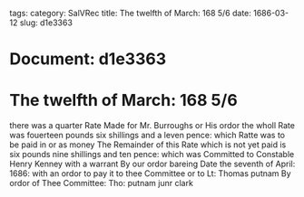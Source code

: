 tags: 
category: SalVRec
title: The twelfth of March: 168 5/6
date: 1686-03-12
slug: d1e3363




# Document: d1e3363


# The twelfth of March: 168 5/6 

there was a quarter Rate Made for Mr. Burroughs or His ordor the wholl Rate was fouerteen pounds six shillings and a leven pence: which Ratte was to be paid in or as money The Remainder of this Rate which is not yet paid is six pounds nine shillings and ten pence: which was Committed to Constable Henry Kenney with a warrant By our ordor bareing Date the seventh of April: 1686: with an ordor to pay it to thee Committee or to Lt: Thomas putnam By ordor of Thee Committee: Tho: putnam junr clark
